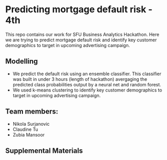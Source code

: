# Predicting mortgage default risk - 4th 

This repo contains our work for SFU Business Analytics Hackathon. Here we are trying to predict mortgage default risk and identify key customer demographics to target in upcoming advertising campaign.

## Modelling 

* We predict the default risk using an ensemble classifier. This classifier was built in under 3 hours (length of hackathon) avergaging the predicted class probabilities output by a neural net and random forest.
* We used k-means clustering to identify key customer demographics to target in upcoming advertising campaign.

## Team members: 
* Nikola Surjanovic
* Claudine Tu
* Zubia Mansoor 

## Supplemental Materials

<Add link to presentation slides>
  
